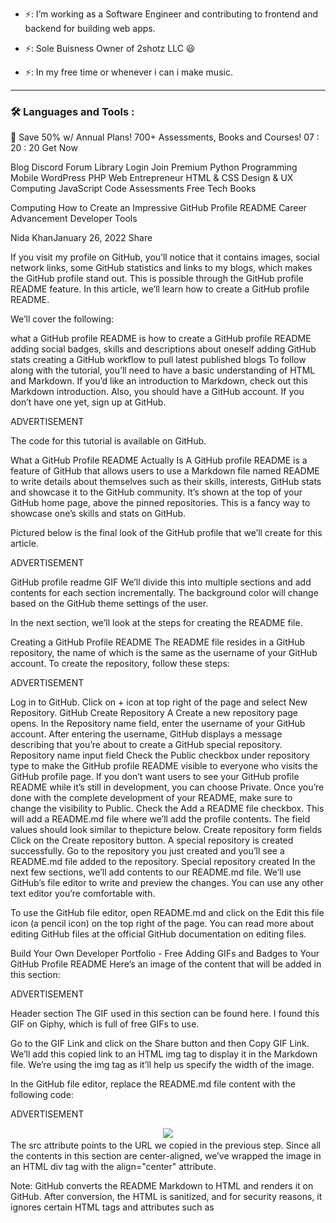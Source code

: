 - ⚡: I’m working as a Software Engineer and contributing to frontend and backend for building web apps.

- ⚡: Sole Buisness Owner of 2shotz LLC 😃

- ⚡: In my free time or whenever i can i make music.
---

### :hammer_and_wrench: Languages and Tools : 

🤯 Save 50% w/ Annual Plans! 700+ Assessments, Books and Courses!
07
:
20
:
20
Get Now

Blog
Discord
Forum
Library
Login
Join Premium
Python
Programming
Mobile
WordPress
PHP
Web
Entrepreneur
HTML & CSS
Design & UX
Computing
JavaScript
Code Assessments
Free Tech Books


Computing
How to Create an Impressive GitHub Profile README
Career Advancement
Developer Tools

Nida KhanJanuary 26, 2022
Share





If you visit my profile on GitHub, you’ll notice that it contains images, social network links, some GitHub statistics and links to my blogs, which makes the GitHub profile stand out. This is possible through the GitHub profile README feature. In this article, we’ll learn how to create a GitHub profile README.

We’ll cover the following:

what a GitHub profile README is
how to create a GitHub profile README
adding social badges, skills and descriptions about oneself
adding GitHub stats
creating a GitHub workflow to pull latest published blogs
To follow along with the tutorial, you’ll need to have a basic understanding of HTML and Markdown. If you’d like an introduction to Markdown, check out this Markdown introduction. Also, you should have a GitHub account. If you don’t have one yet, sign up at GitHub.

ADVERTISEMENT


The code for this tutorial is available on GitHub.



What a GitHub Profile README Actually Is
A GitHub profile README is a feature of GitHub that allows users to use a Markdown file named README to write details about themselves such as their skills, interests, GitHub stats and showcase it to the GitHub community. It’s shown at the top of your GitHub home page, above the pinned repositories. This is a fancy way to showcase one’s skills and stats on GitHub.

Pictured below is the final look of the GitHub profile that we’ll create for this article.

ADVERTISEMENT


GitHub profile readme GIF
We’ll divide this into multiple sections and add contents for each section incrementally. The background color will change based on the GitHub theme settings of the user.

In the next section, we’ll look at the steps for creating the README file.


Creating a GitHub Profile README
The README file resides in a GitHub repository, the name of which is the same as the username of your GitHub account. To create the repository, follow these steps:

ADVERTISEMENT


Log in to GitHub.
Click on + icon at top right of the page and select New Repository.
GitHub Create Repository
A Create a new repository page opens. In the Repository name field, enter the username of your GitHub account. After entering the username, GitHub displays a message describing that you’re about to create a GitHub special repository.
Repository name input field
Check the Public checkbox under repository type to make the GitHub profile README visible to everyone who visits the GitHub profile page. If you don’t want users to see your GitHub profile README while it’s still in development, you can choose Private. Once you’re done with the complete development of your README, make sure to change the visibility to Public.
Check the Add a README file checkbox. This will add a README.md file where we’ll add the profile contents. The field values should look similar to thepicture below.
Create repository form fields
Click on the Create repository button. A special repository is created successfully. Go to the repository you just created and you’ll see a README.md file added to the repository.
Special repository created
In the next few sections, we’ll add contents to our README.md file. We’ll use GitHub’s file editor to write and preview the changes. You can use any other text editor you’re comfortable with.

To use the GitHub file editor, open README.md and click on the Edit this file icon (a pencil icon) on the top right of the page. You can read more about editing GitHub files at the official GitHub documentation on editing files.

Build Your Own Developer Portfolio - Free
Adding GIFs and Badges to Your GitHub Profile README
Here’s an image of the content that will be added in this section:

ADVERTISEMENT


Header section
The GIF used in this section can be found here. I found this GIF on Giphy, which is full of free GIFs to use.

Go to the GIF Link and click on the Share button and then Copy GIF Link. We’ll add this copied link to an HTML img tag to display it in the Markdown file. We’re using the img tag as it’ll help us specify the width of the image.

In the GitHub file editor, replace the README.md file content with the following code:

ADVERTISEMENT


<div id="header" align="center">
  <img src="https://media.giphy.com/media/M9gbBd9nbDrOTu1Mqx/giphy.gif" width="100"/>
</div>
The src attribute points to the URL we copied in the previous step. Since all the contents in this section are center-aligned, we’ve wrapped the image in an HTML div tag with the align="center" attribute.

Note: GitHub converts the README Markdown to HTML and renders it on GitHub. After conversion, the HTML is sanitized, and for security reasons, it ignores certain HTML tags and attributes such as <script>, <style>, style etc. For this reason, we’ve used an align attribute instead of CSS.

Now go to the preview tab. Pictured below is the output we get.

ADVERTISEMENT


GIF preview
Next, we’ll add social network badges. On clicking the badge, it will redirect to the respective social networking sites. You can add social badges of various websites like Instagram, Facebook, Twitter, etc. For this tutorial, we’ll add three: Twitter, YouTube and LinkedIn.

To get the respective badges for each social network, we’ll use Shields.io, which provides various endpoints letting users create and customize social badges. We’ll use the https://img.shields.io/badge/ URL and pass additional parameters to this URL to get the respective social badges.

The first parameter we’ll pass is of the following format:

ADVERTISEMENT


Label-Color
Label is the social network site name shown on the badge.
Color is the color of the badge.

For the three social networks, the values for this parameter will be:

LinkedIn: LinkedIn-blue
Twitter: Twitter-blue
YouTube: YouTube-red
When combined with https://img.shields.io/badge/, the following URL is created for LinkedIn:

ADVERTISEMENT


https://img.shields.io/badge/LinkedIn-blue
After entering the above URL in the browser, we get the following output:

Linkedin badge with no styling
Note that we don’t have the icon for the badge added yet. To add it, we’ll use two query parameters in the following format:

logo={your social network icon name}
logoColor={color of the icon}
We’ll add both the parameters to the URL as below:

ADVERTISEMENT


https://img.shields.io/badge/LinkedIn-blue?logo=linkedin&logoColor=white
We’ll also add a style parameter to the above URL. There are various styling options available, the details of which you can find at Shields.io. We’ll use for-the-badge styling.

The final URL for LinkedIn will be:

https://img.shields.io/badge/LinkedIn-blue?logo=linkedin&logoColor=white&style=for-the-badge
Now, when we hit this URL in the browser, we get the output pictured below.

ADVERTISEMENT


Linkedin badge with styling
Similarly, we create URLs for other badges:

https://img.shields.io/badge/YouTube-red?style=for-the-badge&logo=youtube&logoColor=white
https://img.shields.io/badge/Twitter-blue?style=for-the-badge&logo=twitter&logoColor=white
We’ll wrap each URL in img tag like so:

<div id="badges">
  <img src="https://img.shields.io/badge/LinkedIn-blue?style=for-the-badge&logo=linkedin&logoColor=white" alt="LinkedIn Badge"/>
  <img src="https://img.shields.io/badge/YouTube-red?style=for-the-badge&logo=youtube&logoColor=white" alt="Youtube Badge"/>
  <img src="https://img.shields.io/badge/Twitter-blue?style=for-the-badge&logo=twitter&logoColor=white" alt="Twitter Badge"/>
</div>
We’ve wrapped the images in <div> tags to make sure all badges come on a single line. The above code will only display the image generated from the URL. To add hyperlinks for each of the badges, we’ll wrap each image with an <a> tag.

Add the below code inside the <div> tag with id="header" and after the GIF <img> tag. Make sure to change the href attribute to point to your social profiles:

<div id="badges">
  <a href="your-linkedin-URL">
    <img src="https://img.shields.io/badge/LinkedIn-blue?style=for-the-badge&logo=linkedin&logoColor=white" alt="LinkedIn Badge"/>
  </a>
  <a href="your-youtube-URL">
    <img src="https://img.shields.io/badge/YouTube-red?style=for-the-badge&logo=youtube&logoColor=white" alt="Youtube Badge"/>
  </a>
  <a href="your-twitter-URL">
    <img src="https://img.shields.io/badge/Twitter-blue?style=for-the-badge&logo=twitter&logoColor=white" alt="Twitter Badge"/>
  </a>
</div>
Pictured below is the output we get.

Badges preview
Next in this section, we have a profile views counter. It counts the number of visits your GitHub profile gets. We’ll use an open-source project that offers the view-counter badge, the documentation of which is available at GitHub Profile Views Counter. We use it in a similar way we used the social badges. Below is the endpoint for the same. We’ll also added some styling parameters to this URL:

https://komarev.com/ghpvc/?username=your-github-username
Add the below code after the <div> tag with id="badges". Make sure to replace your-github-username with your username:

<img src="https://komarev.com/ghpvc/?username=your-github-username&style=flat-square&color=blue" alt=""/>
Pictured below is the output we get.

Profile counter preview
The last part of this sections is text with a wave (:wave:) GIF. The GIF is taken from Giphy and can be found here.

Add the below code after the profile view counter <img> tag:

<h1>
  hey there
  <img src="https://media.giphy.com/media/hvRJCLFzcasrR4ia7z/giphy.gif" width="30px"/>
</h1>
The output is pictured below.

Hey there text preview
Save the changes by clicking on the Commit changes button. This completes the first section of the GitHub profile README. Let’s move to adding more content to our README.md file.

Background Image

Progress Bar

00:00 00:00


Adding a Banner GIF and About Me Section
Here’s what we’ll be adding to our profile page in this section:

About me section
In this section, we’ll add GIF and some words describing details about ourself. You can find the GIF here.

To add the GIF, we’ll use an <img> tag, specify a height and width and wrap it inside a <div> to center the GIF using align="center". Add the following code to your README.md file:

<div align="center">
  <img src="https://media.giphy.com/media/dWesBcTLavkZuG35MI/giphy.gif" width="600" height="300"/>
</div>
The output of this is shown below.

GIF banner preview
Next, we’ll add the contents for the About Me section. For the description text we’ll use Markdown syntax, as we don’t need any sort of alignments. Append the below code in README.md:

---

### :woman_technologist: About Me :
--- is to add a horizontal rule before a new section. A horizontal rule in Markdown should be surrounded by blank lines. :woman_technologist: is the shortcode for the emoji used. For a male version, you can use :man_technologist:. For others, you can use :technologist:. You can find a list of emojis and the corresponding shortcodes in the GitHub repo.

Next, we’ll add a personal one-line introduction and use a wave (:wave:) GIF. Append the below code to README.md:

I am a Full Stack Developer <img src="https://media.giphy.com/media/WUlplcMpOCEmTGBtBW/giphy.gif" width="30"> from India.
Next is a list of points about yourself. To display a list, we’ll use - Markdown syntax. We’ll also prefix each line with an emoji. Add the following code to README.md and make changes according to your profile. Also, change your-linkedin-url to your profile URL:

- :telescope: I’m working as a Software Engineer and contributing to frontend and backend for building web applications.

- :seedling: Exploring Technical Content Writing.

- :zap: In my free time, I solve problems on GeeksforGeeks and read tech articles.

- :mailbox:How to reach me: [![Linkedin Badge](https://img.shields.io/badge/-kakbar-blue?style=flat&logo=Linkedin&logoColor=white)](your-linkedin-url)
Note that in the last line, the inner ![]() syntax is to display the LinkedIn badge image. The outer []() is Markdown hyperlink syntax to make the badge point to the LinkedIn profile URL. We’ve used Shields.io here for displaying a customized LinkedIn badge. You can also add any other links where people can reach out to you.

See the output in the picture below.

About yourself description preview
Coding Assessments
Adding Languages and Tools
Here’s a picture of the content that we’ll add in this section.

Languages and tools section
For the heading, add the following code to README.md:

---

### :hammer_and_wrench: Languages and Tools :
We’ll add images representing technologies and skills one holds. You can find several free logos for many languages and tools in the DevIcons GitHub Repository.

Go to the icons folder and search and open the react folder. You’ll find images in SVG and EPS format. Click on any image and copy the URL shown in the browser’s address bar.

DevIcons react logo
We’ll use this URL in the <img> tag and specify the height and width attribute accordingly. Similarly, you can search for other skills and add them in separate <img> tags.

Append the below code to README.md. Add/remove the necessary skills you want in your profile:

<div>
  <img src="https://github.com/devicons/devicon/blob/master/icons/java/java-original-wordmark.svg" title="Java" alt="Java" width="40" height="40"/>&nbsp;
  <img src="https://github.com/devicons/devicon/blob/master/icons/react/react-original-wordmark.svg" title="React" alt="React" width="40" height="40"/>&nbsp;
  <img src="https://github.com/devicons/devicon/blob/master/icons/spring/spring-original-wordmark.svg" title="Spring" alt="Spring" width="40" height="40"/>&nbsp;
  <img src="https://github.com/devicons/devicon/blob/master/icons/materialui/materialui-original.svg" title="Material UI" alt="Material UI" width="40" height="40"/>&nbsp;
  <img src="https://github.com/devicons/devicon/blob/master/icons/flutter/flutter-original.svg" title="Flutter" alt="Flutter" width="40" height="40"/>&nbsp;
  <img src="https://github.com/devicons/devicon/blob/master/icons/redux/redux-original.svg" title="Redux" alt="Redux " width="40" height="40"/>&nbsp;
  <img src="https://github.com/devicons/devicon/blob/master/icons/css3/css3-plain-wordmark.svg"  title="CSS3" alt="CSS" width="40" height="40"/>&nbsp;
  <img src="https://github.com/devicons/devicon/blob/master/icons/html5/html5-original.svg" title="HTML5" alt="HTML" width="40" height="40"/>&nbsp;
  <img src="https://github.com/devicons/devicon/blob/master/icons/javascript/javascript-original.svg" title="JavaScript" alt="JavaScript" width="40" height="40"/>&nbsp;
  <img src="https://github.com/devicons/devicon/blob/master/icons/firebase/firebase-plain-wordmark.svg" title="Firebase" alt="Firebase" width="40" height="40"/>&nbsp;
  <img src="https://github.com/devicons/devicon/blob/master/icons/gatsby/gatsby-original.svg" title="Gatsby"  alt="Gatsby" width="40" height="40"/>&nbsp;
  <img src="https://github.com/devicons/devicon/blob/master/icons/mysql/mysql-original-wordmark.svg" title="MySQL"  alt="MySQL" width="40" height="40"/>&nbsp;
  <img src="https://github.com/devicons/devicon/blob/master/icons/nodejs/nodejs-original-wordmark.svg" title="NodeJS" alt="NodeJS" width="40" height="40"/>&nbsp;
  <img src="https://github.com/devicons/devicon/blob/master/icons/amazonwebservices/amazonwebservices-plain-wordmark.svg" title="AWS" alt="AWS" width="40" height="40"/>&nbsp;
  <img src="https://github.com/devicons/devicon/blob/master/icons/git/git-original-wordmark.svg" title="Git" **alt="Git" width="40" height="40"/>
</div>

